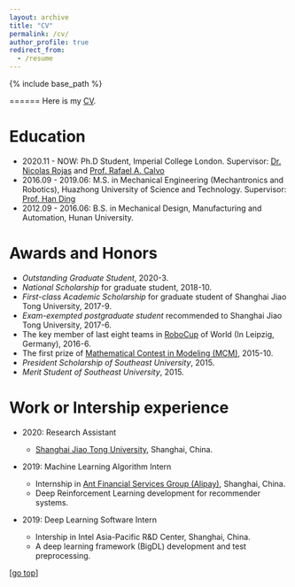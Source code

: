 ```yaml
---
layout: archive
title: "CV"
permalink: /cv/
author_profile: true
redirect_from:
  - /resume
---
```


{% include base_path %}

======
Here is my [CV](https://colin-kelinli.github.io/files/CV_Wang_latest.pdf).
<!-- Here is my CV [[English Version](https://yrwang501.github.io/files/CV_Yanran.pdf), [中文简历](https://alanlusun.github.io/files/CV_LuChangsheng_CN.pdf)]. -->

Education
======
* 2020.11 - NOW:     Ph.D Student, Imperial College London.
	Supervisor: [Dr. Nicolas Rojas](https://www.imperial.ac.uk/people/n.rojas) and [Prof. Rafael A. Calvo](https://www.imperial.ac.uk/people/r.calvo)
* 2016.09 - 2019.06: M.S. in Mechanical Engineering (Mechantronics and Robotics), Huazhong University of Science and Technology.
	Supervisor: [Prof. Han Ding](http://mse.hust.edu.cn/info/1142/1346.htm)
* 2012.09 - 2016.06: B.S. in Mechanical Design, Manufacturing and Automation, Hunan University.

Awards and Honors
======  
* *Outstanding Graduate Student*, 2020-3.
* *National Scholarship* for graduate student, 2018-10.
* *First-class Academic Scholarship* for graduate student of Shanghai Jiao Tong University, 2017-9.
* *Exam-exempted postgraduate student* recommended to Shanghai Jiao Tong University, 2017-6.
* The key member of last eight teams in [RoboCup](https://www.robocup.org/) of World (In Leipzig, Germany), 2016-6.
* The first prize of [Mathematical Contest in Modeling (MCM)](https://www.comap.com/undergraduate/contests/), 2015-10.
* *President Scholarship of Southeast University*, 2015.
* *Merit Student of Southeast University*, 2015.

Work or Intership experience
======
* 2020: Research Assistant
  * [Shanghai Jiao Tong University](https://www.sjtu.edu.cn/), Shanghai, China.

* 2019: Machine Learning Algorithm Intern
  * Internship in [Ant Financial Services Group (Alipay)](https://www.antgroup.com/en), Shanghai, China.
  * Deep Reinforcement Learning development for recommender systems.

* 2019: Deep Learning Software Intern
  * Intership in Intel Asia-Pacific R&D Center, Shanghai, China.
  * A deep learning framework (BigDL) development and test preprocessing.

[[go top](https://Alex-yanranwang.github.io/cv/)]  
